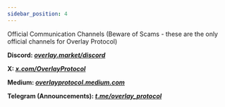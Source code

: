 ```yaml
---
sidebar_position: 4
---
```

Official Communication Channels (Beware of Scams - these are the only official channels for Overlay Protocol)

**Discord: _[overlay.market/discord](https://redrct.overlay.market/discord)_**   

**X: _[x.com/OverlayProtocol](https://x.com/OverlayProtocol)_**  

**Medium: _[overlayprotocol.medium.com](https://overlayprotocol.medium.com)_**  

<!-- **Governance Forum: _[commonwealth.im/overlay](https://commonwealth.im/overlay/)_**     -->

**Telegram (Announcements): _[t.me/overlay_protocol](https://t.me/overlay_protocol)_**